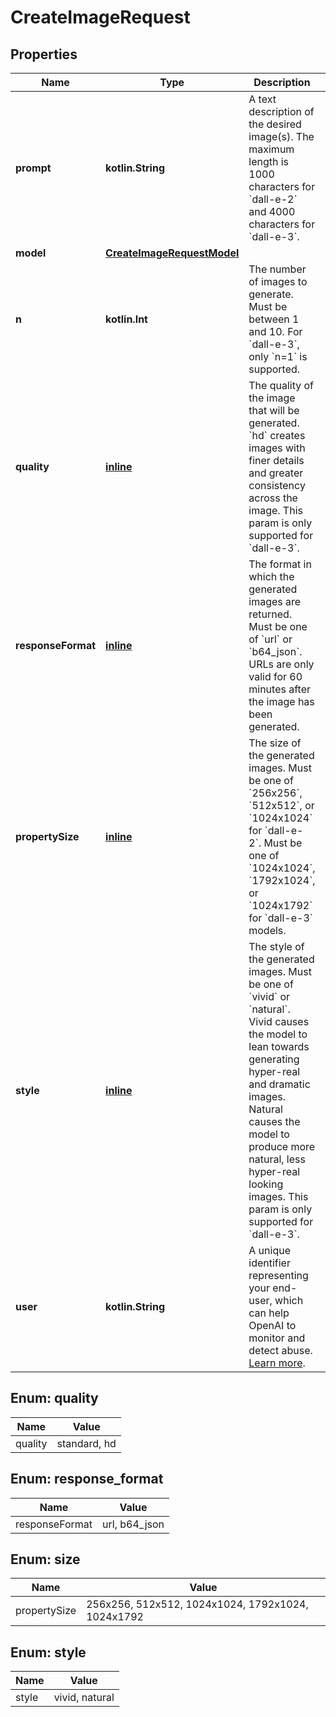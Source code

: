 
# CreateImageRequest

## Properties
Name | Type | Description | Notes
------------ | ------------- | ------------- | -------------
**prompt** | **kotlin.String** | A text description of the desired image(s). The maximum length is 1000 characters for &#x60;dall-e-2&#x60; and 4000 characters for &#x60;dall-e-3&#x60;. | 
**model** | [**CreateImageRequestModel**](CreateImageRequestModel.md) |  |  [optional]
**n** | **kotlin.Int** | The number of images to generate. Must be between 1 and 10. For &#x60;dall-e-3&#x60;, only &#x60;n&#x3D;1&#x60; is supported. |  [optional]
**quality** | [**inline**](#Quality) | The quality of the image that will be generated. &#x60;hd&#x60; creates images with finer details and greater consistency across the image. This param is only supported for &#x60;dall-e-3&#x60;. |  [optional]
**responseFormat** | [**inline**](#ResponseFormat) | The format in which the generated images are returned. Must be one of &#x60;url&#x60; or &#x60;b64_json&#x60;. URLs are only valid for 60 minutes after the image has been generated. |  [optional]
**propertySize** | [**inline**](#PropertySize) | The size of the generated images. Must be one of &#x60;256x256&#x60;, &#x60;512x512&#x60;, or &#x60;1024x1024&#x60; for &#x60;dall-e-2&#x60;. Must be one of &#x60;1024x1024&#x60;, &#x60;1792x1024&#x60;, or &#x60;1024x1792&#x60; for &#x60;dall-e-3&#x60; models. |  [optional]
**style** | [**inline**](#Style) | The style of the generated images. Must be one of &#x60;vivid&#x60; or &#x60;natural&#x60;. Vivid causes the model to lean towards generating hyper-real and dramatic images. Natural causes the model to produce more natural, less hyper-real looking images. This param is only supported for &#x60;dall-e-3&#x60;. |  [optional]
**user** | **kotlin.String** | A unique identifier representing your end-user, which can help OpenAI to monitor and detect abuse. [Learn more](/docs/guides/safety-best-practices/end-user-ids).  |  [optional]


<a id="Quality"></a>
## Enum: quality
Name | Value
---- | -----
quality | standard, hd


<a id="ResponseFormat"></a>
## Enum: response_format
Name | Value
---- | -----
responseFormat | url, b64_json


<a id="PropertySize"></a>
## Enum: size
Name | Value
---- | -----
propertySize | 256x256, 512x512, 1024x1024, 1792x1024, 1024x1792


<a id="Style"></a>
## Enum: style
Name | Value
---- | -----
style | vivid, natural



